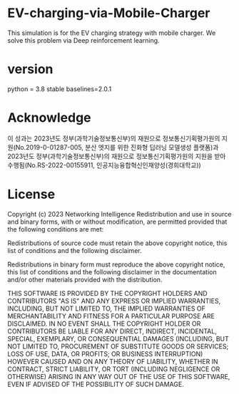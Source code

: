 # EV-charging-via-Mobile-Charger
This simulation is for the EV charging strategy with mobile charger. We solve this problem via Deep reinforcement learning.

# version
python = 3.8
stable baselines=2.0.1

# Acknowledge
이 성과는 2023년도 정부(과학기술정보통신부)의 재원으로 정보통신기획평가원의 지원(No.2019-0-01287-005, 분산 엣지를 위한 진화형 딥러닝 모델생성 플랫폼)과 2023년도 정부(과학기술정보통신부)의 재원으로 정보통신기획평가원의 지원을 받아 수행됨(No.RS-2022-00155911, 인공지능융합혁신인재양성(경희대학교))

# License
Copyright (c) 2023 Networking Intelligence Redistribution and use in source and binary forms, with or without modification, are permitted provided that the following conditions are met:

Redistributions of source code must retain the above copyright notice, this list of conditions and the following disclaimer.

Redistributions in binary form must reproduce the above copyright notice, this list of conditions and the following disclaimer in the documentation and/or other materials provided with the distribution.

THIS SOFTWARE IS PROVIDED BY THE COPYRIGHT HOLDERS AND CONTRIBUTORS "AS IS" AND ANY EXPRESS OR IMPLIED WARRANTIES, INCLUDING, BUT NOT LIMITED TO, THE IMPLIED WARRANTIES OF MERCHANTABILITY AND FITNESS FOR A PARTICULAR PURPOSE ARE DISCLAIMED. IN NO EVENT SHALL THE COPYRIGHT HOLDER OR CONTRIBUTORS BE LIABLE FOR ANY DIRECT, INDIRECT, INCIDENTAL, SPECIAL, EXEMPLARY, OR CONSEQUENTIAL DAMAGES (INCLUDING, BUT NOT LIMITED TO, PROCUREMENT OF SUBSTITUTE GOODS OR SERVICES; LOSS OF USE, DATA, OR PROFITS; OR BUSINESS INTERRUPTION) HOWEVER CAUSED AND ON ANY THEORY OF LIABILITY, WHETHER IN CONTRACT, STRICT LIABILITY, OR TORT (INCLUDING NEGLIGENCE OR OTHERWISE) ARISING IN ANY WAY OUT OF THE USE OF THIS SOFTWARE, EVEN IF ADVISED OF THE POSSIBILITY OF SUCH DAMAGE.
